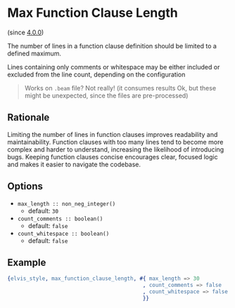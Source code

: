 # Max Function Clause Length

(since [4.0.0](https://github.com/inaka/elvis_core/releases/tag/4.0.0))

The number of lines in a function clause definition should be limited to a defined maximum.

Lines containing only comments or whitespace may be either included or excluded from the line
count, depending on the configuration

> Works on `.beam` file? Not really! (it consumes results Ok, but these might be unexpected, since
the files are pre-processed)

## Rationale

Limiting the number of lines in function clauses improves readability and maintainability.
Function clauses with too many lines tend to become more complex and harder to understand,
increasing the likelihood of introducing bugs. Keeping function clauses concise encourages clear,
focused logic and makes it easier to navigate the codebase.

## Options

- `max_length :: non_neg_integer()`
  - default: `30`
- `count_comments :: boolean()`
  - default: `false`
- `count_whitespace :: boolean()`
  - default: `false`

## Example

```erlang
{elvis_style, max_function_clause_length, #{ max_length => 30
                                           , count_comments => false
                                           , count_whitespace => false
                                           }}
```
